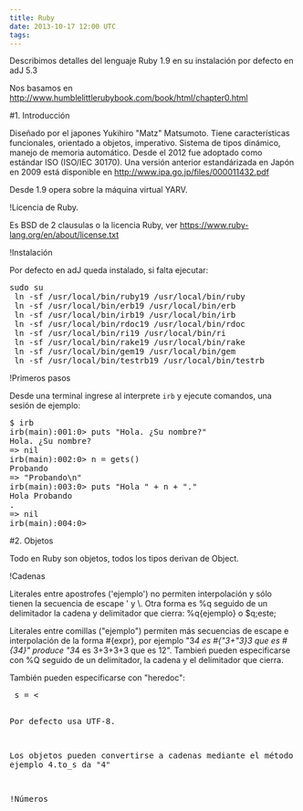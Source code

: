 ```yaml
---
title: Ruby
date: 2013-10-17 12:00 UTC
tags:
---
```

Describimos detalles del lenguaje Ruby 1.9 en su instalación por defecto en adJ 5.3

Nos basamos en http://www.humblelittlerubybook.com/book/html/chapter0.html

#1. Introducción

Diseñado por el japones Yukihiro "Matz" Matsumoto.  Tiene características funcionales, orientado a objetos, imperativo.  Sistema de tipos dinámico, manejo de memoria automático.  Desde el 2012 fue adoptado como estándar ISO (ISO/IEC 30170).  Una versión anterior estandárizada en Japón en 2009 está disponible en http://www.ipa.go.jp/files/000011432.pdf

Desde 1.9 opera sobre la máquina virtual YARV.

!Licencia de Ruby.  

Es BSD de 2 clausulas o la licencia Ruby, ver https://www.ruby-lang.org/en/about/license.txt

!Instalación

Por defecto en adJ queda instalado, si falta ejecutar:
<pre>
sudo su 
 ln -sf /usr/local/bin/ruby19 /usr/local/bin/ruby
 ln -sf /usr/local/bin/erb19 /usr/local/bin/erb
 ln -sf /usr/local/bin/irb19 /usr/local/bin/irb
 ln -sf /usr/local/bin/rdoc19 /usr/local/bin/rdoc
 ln -sf /usr/local/bin/ri19 /usr/local/bin/ri
 ln -sf /usr/local/bin/rake19 /usr/local/bin/rake
 ln -sf /usr/local/bin/gem19 /usr/local/bin/gem
 ln -sf /usr/local/bin/testrb19 /usr/local/bin/testrb
</pre>

!Primeros pasos

Desde una terminal ingrese al interprete ```irb``` y ejecute comandos, una sesión de ejemplo:

<pre>
$ irb
irb(main):001:0> puts "Hola. ¿Su nombre?"
Hola. ¿Su nombre?
=> nil
irb(main):002:0> n = gets()
Probando
=> "Probando\n"
irb(main):003:0> puts "Hola " + n + "."
Hola Probando
.
=> nil
irb(main):004:0>
</pre>

#2. Objetos

Todo en Ruby son objetos, todos los tipos derivan de Object.

!Cadenas

Literales entre apostrofes ('ejemplo') no permiten interpolación y sólo tienen la secuencia de escape \' y \\. Otra forma es %q seguido de un delimitador la cadena y delimitador que cierra: %q{ejemplo} o $q;este;

Literales entre comillas ("ejemplo") permiten más secuencias de escape e interpolación de la forma #{expr}, por ejemplo "3*4 es #{"3+"*3}3 que es #{3*4}" produce "3*4 es 3+3+3+3 que es 12".   Tambie&#324; pueden especificarse con %Q seguido de un delimitador, la cadena y el delimitador que cierra.

También pueden especificarse con "heredoc":
<pre>
 s = <<FCADENA
cadena de varias
líneas
FCADENA
</pre>

Por defecto usa UTF-8.

Los objetos pueden convertirse a cadenas mediante el método .to_s por ejemplo
4.to_s da "4"

!Números
